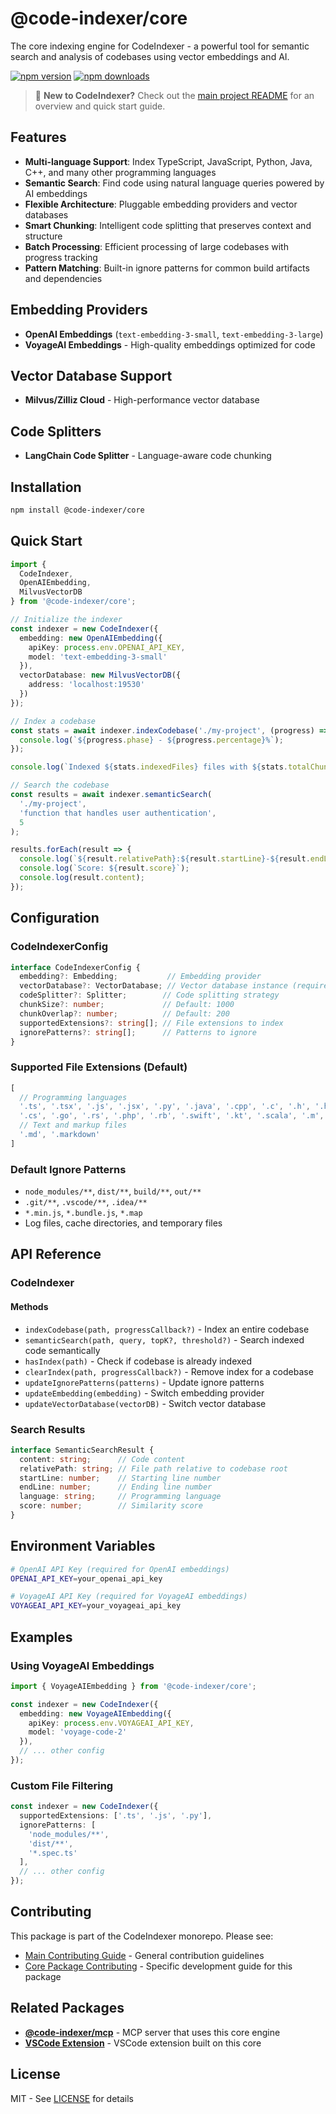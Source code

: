 # @code-indexer/core

The core indexing engine for CodeIndexer - a powerful tool for semantic search and analysis of codebases using vector embeddings and AI.

[![npm version](https://img.shields.io/npm/v/@code-indexer/core.svg)](https://www.npmjs.com/package/@code-indexer/core)
[![npm downloads](https://img.shields.io/npm/dm/@code-indexer/core.svg)](https://www.npmjs.com/package/@code-indexer/core)

> 📖 **New to CodeIndexer?** Check out the [main project README](../../README.md) for an overview and quick start guide.

## Features

- **Multi-language Support**: Index TypeScript, JavaScript, Python, Java, C++, and many other programming languages
- **Semantic Search**: Find code using natural language queries powered by AI embeddings
- **Flexible Architecture**: Pluggable embedding providers and vector databases
- **Smart Chunking**: Intelligent code splitting that preserves context and structure
- **Batch Processing**: Efficient processing of large codebases with progress tracking
- **Pattern Matching**: Built-in ignore patterns for common build artifacts and dependencies

## Embedding Providers

- **OpenAI Embeddings** (`text-embedding-3-small`, `text-embedding-3-large`)
- **VoyageAI Embeddings** - High-quality embeddings optimized for code

## Vector Database Support

- **Milvus/Zilliz Cloud** - High-performance vector database

## Code Splitters

- **LangChain Code Splitter** - Language-aware code chunking

## Installation

```bash
npm install @code-indexer/core
```

## Quick Start

```typescript
import { 
  CodeIndexer, 
  OpenAIEmbedding, 
  MilvusVectorDB 
} from '@code-indexer/core';

// Initialize the indexer
const indexer = new CodeIndexer({
  embedding: new OpenAIEmbedding({
    apiKey: process.env.OPENAI_API_KEY,
    model: 'text-embedding-3-small'
  }),
  vectorDatabase: new MilvusVectorDB({
    address: 'localhost:19530'
  })
});

// Index a codebase
const stats = await indexer.indexCodebase('./my-project', (progress) => {
  console.log(`${progress.phase} - ${progress.percentage}%`);
});

console.log(`Indexed ${stats.indexedFiles} files with ${stats.totalChunks} chunks`);

// Search the codebase
const results = await indexer.semanticSearch(
  './my-project',
  'function that handles user authentication',
  5
);

results.forEach(result => {
  console.log(`${result.relativePath}:${result.startLine}-${result.endLine}`);
  console.log(`Score: ${result.score}`);
  console.log(result.content);
});
```

## Configuration

### CodeIndexerConfig

```typescript
interface CodeIndexerConfig {
  embedding?: Embedding;           // Embedding provider
  vectorDatabase?: VectorDatabase; // Vector database instance (required)
  codeSplitter?: Splitter;        // Code splitting strategy
  chunkSize?: number;             // Default: 1000
  chunkOverlap?: number;          // Default: 200
  supportedExtensions?: string[]; // File extensions to index
  ignorePatterns?: string[];      // Patterns to ignore
}
```

### Supported File Extensions (Default)

```typescript
[
  // Programming languages
  '.ts', '.tsx', '.js', '.jsx', '.py', '.java', '.cpp', '.c', '.h', '.hpp',
  '.cs', '.go', '.rs', '.php', '.rb', '.swift', '.kt', '.scala', '.m', '.mm',
  // Text and markup files  
  '.md', '.markdown'
]
```

### Default Ignore Patterns

- `node_modules/**`, `dist/**`, `build/**`, `out/**`
- `.git/**`, `.vscode/**`, `.idea/**`
- `*.min.js`, `*.bundle.js`, `*.map`
- Log files, cache directories, and temporary files

## API Reference

### CodeIndexer

#### Methods

- `indexCodebase(path, progressCallback?)` - Index an entire codebase
- `semanticSearch(path, query, topK?, threshold?)` - Search indexed code semantically
- `hasIndex(path)` - Check if codebase is already indexed
- `clearIndex(path, progressCallback?)` - Remove index for a codebase
- `updateIgnorePatterns(patterns)` - Update ignore patterns
- `updateEmbedding(embedding)` - Switch embedding provider
- `updateVectorDatabase(vectorDB)` - Switch vector database

### Search Results

```typescript
interface SemanticSearchResult {
  content: string;      // Code content
  relativePath: string; // File path relative to codebase root
  startLine: number;    // Starting line number
  endLine: number;      // Ending line number
  language: string;     // Programming language
  score: number;        // Similarity score
}
```

## Environment Variables

```bash
# OpenAI API Key (required for OpenAI embeddings)
OPENAI_API_KEY=your_openai_api_key

# VoyageAI API Key (required for VoyageAI embeddings)  
VOYAGEAI_API_KEY=your_voyageai_api_key
```

## Examples

### Using VoyageAI Embeddings

```typescript
import { VoyageAIEmbedding } from '@code-indexer/core';

const indexer = new CodeIndexer({
  embedding: new VoyageAIEmbedding({
    apiKey: process.env.VOYAGEAI_API_KEY,
    model: 'voyage-code-2'
  }),
  // ... other config
});
```

### Custom File Filtering

```typescript
const indexer = new CodeIndexer({
  supportedExtensions: ['.ts', '.js', '.py'],
  ignorePatterns: [
    'node_modules/**',
    'dist/**',
    '*.spec.ts'
  ],
  // ... other config
});
```

## Contributing

This package is part of the CodeIndexer monorepo. Please see:
- [Main Contributing Guide](../../CONTRIBUTING.md) - General contribution guidelines
- [Core Package Contributing](CONTRIBUTING.md) - Specific development guide for this package

## Related Packages

- **[@code-indexer/mcp](../mcp)** - MCP server that uses this core engine
- **[VSCode Extension](../vscode-extension)** - VSCode extension built on this core

## License

MIT - See [LICENSE](../../LICENSE) for details 